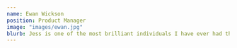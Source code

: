 ```yaml
---
name: Ewan Wickson
position: Product Manager
image: "images/ewan.jpg"
blurb: Jess is one of the most brilliant individuals I have ever had the privilege of working with. She is incredibly wise and experienced when it comes to the digital space, both in regards to solving technical problems but also in regards to establishing effective working practices. As brilliant as Jess in her own professional capabilities, arguably the most value she brings to an organisation lucky enough to employ her is her dedication and capacity to develop those around her. This extends far beyond those within her own profession too.
---
```

